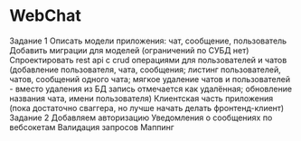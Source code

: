 # WebChat

Задание 1
Описать модели приложения: чат, сообщение, пользователь
Добавить миграции для моделей (ограничений по СУБД нет)
Спроектировать rest api с crud операциями для пользователей и чатов (добавление пользователя, чата, сообщения; листинг пользователей, чатов, сообщений одного чата; мягкое удаление чатов и пользователей - вместо удаления из БД запись отмечается как удалённая; обновление названия чата, имени пользователя)
Клиентская часть приложения (пока достаточно сваггера, но лучше начать делать фронтенд-клиент)
Задание 2
Добавляем авторизацию
Уведомления о сообщениях по вебсокетам
Валидация запросов
Маппинг
